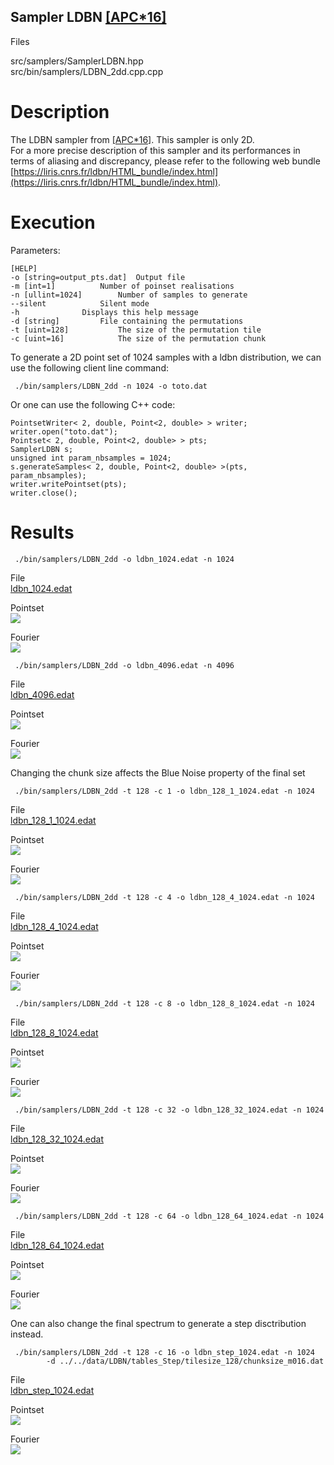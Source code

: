 Sampler LDBN [[APC*16]](https://liris.cnrs.fr/ldbn/)
-------------------------------------------------------

Files

src/samplers/SamplerLDBN.hpp  
src/bin/samplers/LDBN_2dd.cpp.cpp

Description
===========

The LDBN sampler from [[APC*16]](https://liris.cnrs.fr/ldbn). This sampler is only 2D.  
For a more precise description of this sampler and its performances in terms of aliasing and discrepancy, please refer to the following web bundle [https://liris.cnrs.fr/ldbn/HTML_bundle/index.html](https://liris.cnrs.fr/ldbn/HTML_bundle/index.html).

Execution
=========

Parameters:  

	[HELP]
	-o [string=output_pts.dat]	Output file
	-m [int=1]			Number of poinset realisations
	-n [ullint=1024]		Number of samples to generate
	--silent 			Silent mode
	-h 				Displays this help message
	-d [string]			File containing the permutations
	-t [uint=128]			The size of the permutation tile
	-c [uint=16]			The size of the permutation chunk
			

To generate a 2D point set of 1024 samples with a ldbn distribution, we can use the following client line command:

     ./bin/samplers/LDBN_2dd -n 1024 -o toto.dat 

Or one can use the following C++ code:

    
    PointsetWriter< 2, double, Point<2, double> > writer;
    writer.open("toto.dat");
    Pointset< 2, double, Point<2, double> > pts;
    SamplerLDBN s;
    unsigned int param_nbsamples = 1024;
    s.generateSamples< 2, double, Point<2, double> >(pts, param_nbsamples);
    writer.writePointset(pts);
    writer.close();
    			

Results
=======

     ./bin/samplers/LDBN_2dd -o ldbn_1024.edat -n 1024 

File  
[ldbn_1024.edat](data/ldbn/ldbn_1024.edat)

Pointset  
[![](data/ldbn/ldbn_1024.png)](data/ldbn/ldbn_1024.png)

Fourier  
[![](data/ldbn/ldbn_1024_fourier.png)](data/ldbn/ldbn_1024_fourier.png)

     ./bin/samplers/LDBN_2dd -o ldbn_4096.edat -n 4096 

File  
[ldbn_4096.edat](data/ldbn/ldbn_4096.edat)

Pointset  
[![](data/ldbn/ldbn_4096.png)](data/ldbn/ldbn_4096.png)

Fourier  
[![](data/ldbn/ldbn_4096_fourier.png)](data/ldbn/ldbn_4096_fourier.png)

Changing the chunk size affects the Blue Noise property of the final set

     ./bin/samplers/LDBN_2dd -t 128 -c 1 -o ldbn_128_1_1024.edat -n 1024 

File  
[ldbn_128_1_1024.edat](data/ldbn_128_1/ldbn_128_1_1024.edat)

Pointset  
[![](data/ldbn_128_1/ldbn_128_1_1024.png)](data/ldbn_128_1/ldbn_128_1_1024.png)

Fourier  
[![](data/ldbn_128_1/ldbn_128_1_1024_fourier.png)](data/ldbn_128_1/ldbn_128_1_1024_fourier.png)

     ./bin/samplers/LDBN_2dd -t 128 -c 4 -o ldbn_128_4_1024.edat -n 1024 

File  
[ldbn_128_4_1024.edat](data/ldbn_128_4/ldbn_128_4_1024.edat)

Pointset  
[![](data/ldbn_128_4/ldbn_128_4_1024.png)](data/ldbn_128_4/ldbn_128_4_1024.png)

Fourier  
[![](data/ldbn_128_4/ldbn_128_4_1024_fourier.png)](data/ldbn_128_4/ldbn_128_4_1024_fourier.png)

     ./bin/samplers/LDBN_2dd -t 128 -c 8 -o ldbn_128_8_1024.edat -n 1024 

File  
[ldbn_128_8_1024.edat](data/ldbn_128_8/ldbn_128_8_1024.edat)

Pointset  
[![](data/ldbn_128_8/ldbn_128_8_1024.png)](data/ldbn_128_8/ldbn_128_8_1024.png)

Fourier  
[![](data/ldbn_128_8/ldbn_128_8_1024_fourier.png)](data/ldbn_128_8/ldbn_128_8_1024_fourier.png)

     ./bin/samplers/LDBN_2dd -t 128 -c 32 -o ldbn_128_32_1024.edat -n 1024 

File  
[ldbn_128_32_1024.edat](data/ldbn_128_32/ldbn_128_32_1024.edat)

Pointset  
[![](data/ldbn_128_32/ldbn_128_32_1024.png)](data/ldbn_128_32/ldbn_128_32_1024.png)

Fourier  
[![](data/ldbn_128_32/ldbn_128_32_1024_fourier.png)](data/ldbn_128_32/ldbn_128_32_1024_fourier.png)

     ./bin/samplers/LDBN_2dd -t 128 -c 64 -o ldbn_128_64_1024.edat -n 1024 

File  
[ldbn_128_64_1024.edat](data/ldbn_128_64/ldbn_128_64_1024.edat)

Pointset  
[![](data/ldbn_128_64/ldbn_128_64_1024.png)](data/ldbn_128_64/ldbn_128_64_1024.png)

Fourier  
[![](data/ldbn_128_64/ldbn_128_64_1024_fourier.png)](data/ldbn_128_64/ldbn_128_64_1024_fourier.png)

One can also change the final spectrum to generate a step disctribution instead.

     ./bin/samplers/LDBN_2dd -t 128 -c 16 -o ldbn_step_1024.edat -n 1024 
			-d ../../data/LDBN/tables_Step/tilesize_128/chunksize_m016.dat 

File  
[ldbn_step_1024.edat](data/ldbn_step/ldbn_step_1024.edat)

Pointset  
[![](data/ldbn_step/ldbn_step_1024.png)](data/ldbn_step/ldbn_step_1024.png)

Fourier  
[![](data/ldbn_step/ldbn_step_1024_fourier.png)](data/ldbn_step/ldbn_step_1024_fourier.png)
